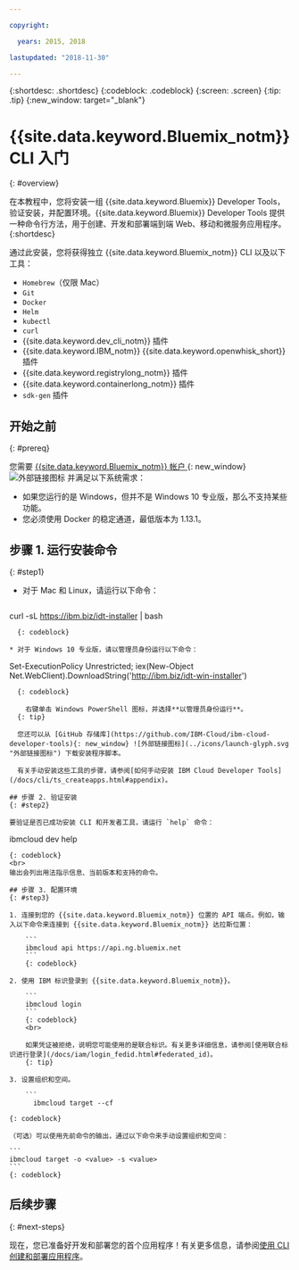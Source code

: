 ```yaml
---

copyright:

  years: 2015, 2018

lastupdated: "2018-11-30"

---
```


{:shortdesc: .shortdesc}
{:codeblock: .codeblock}
{:screen: .screen}
{:tip: .tip}
{:new_window: target="_blank"}

# {{site.data.keyword.Bluemix_notm}} CLI 入门
{: #overview}

在本教程中，您将安装一组 {{site.data.keyword.Bluemix}} Developer Tools，验证安装，并配置环境。{{site.data.keyword.Bluemix}} Developer Tools 提供一种命令行方法，用于创建、开发和部署端到端 Web、移动和微服务应用程序。
{:shortdesc}

通过此安装，您将获得独立 {{site.data.keyword.Bluemix_notm}} CLI 以及以下工具：

* `Homebrew`（仅限 Mac）
* `Git`
* `Docker`
* `Helm`
* `kubectl`
* `curl`
* {{site.data.keyword.dev_cli_notm}} 插件
* {{site.data.keyword.IBM_notm}} {{site.data.keyword.openwhisk_short}} 插件
* {{site.data.keyword.registrylong_notm}} 插件
* {{site.data.keyword.containerlong_notm}} 插件
* `sdk-gen` 插件

## 开始之前
{: #prereq}

您需要 [{{site.data.keyword.Bluemix_notm}} 帐户 ](https://{DomainName}){: new_window}![外部链接图标](../icons/launch-glyph.svg "外部链接图标") 并满足以下系统需求：

* 如果您运行的是 Windows，但并不是 Windows 10 专业版，那么不支持某些功能。
* 您必须使用 Docker 的稳定通道，最低版本为 1.13.1。

## 步骤 1. 运行安装命令
{: #step1}

* 对于 Mac 和 Linux，请运行以下命令：

  ```
curl -sL https://ibm.biz/idt-installer | bash
```
  {: codeblock}

* 对于 Windows 10 专业版，请以管理员身份运行以下命令：

  ```
Set-ExecutionPolicy Unrestricted; iex(New-Object Net.WebClient).DownloadString('http://ibm.biz/idt-win-installer')
```
  {: codeblock}

    右键单击 Windows PowerShell 图标，并选择**以管理员身份运行**。
  {: tip}

  您还可以从 [GitHub 存储库](https://github.com/IBM-Cloud/ibm-cloud-developer-tools){: new_window} ![外部链接图标](../icons/launch-glyph.svg "外部链接图标") 下载安装程序脚本。

  有关手动安装这些工具的步骤，请参阅[如何手动安装 IBM Cloud Developer Tools](/docs/cli/ts_createapps.html#appendix)。

## 步骤 2. 验证安装
{: #step2}

要验证是否已成功安装 CLI 和开发者工具，请运行 `help` 命令：

```
ibmcloud dev help
```
{: codeblock}
<br>
输出会列出用法指示信息、当前版本和支持的命令。

## 步骤 3. 配置环境
{: #step3}

1. 连接到您的 {{site.data.keyword.Bluemix_notm}} 位置的 API 端点。例如，输入以下命令来连接到 {{site.data.keyword.Bluemix_notm}} 达拉斯位置：

	```
	ibmcloud api https://api.ng.bluemix.net
	```
	{: codeblock}

2. 使用 IBM 标识登录到 {{site.data.keyword.Bluemix_notm}}。

	```
	ibmcloud login
	```
	{: codeblock}
    <br>

	如果凭证被拒绝，说明您可能使用的是联合标识。有关更多详细信息，请参阅[使用联合标识进行登录](/docs/iam/login_fedid.html#federated_id)。
	{: tip}

3. 设置组织和空间。

	```
	  ibmcloud target --cf
  ```
	{: codeblock}

	（可选）可以使用先前命令的输出，通过以下命令来手动设置组织和空间：

	```
	ibmcloud target -o <value> -s <value>
	```
	{: codeblock}

## 后续步骤
{: #next-steps}

现在，您已准备好开发和部署您的首个应用程序！有关更多信息，请参阅[使用 CLI 创建和部署应用程序](/docs/apps/create-deploy-cli.html)。
